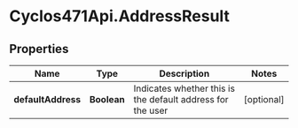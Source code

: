 # Cyclos471Api.AddressResult

## Properties
Name | Type | Description | Notes
------------ | ------------- | ------------- | -------------
**defaultAddress** | **Boolean** | Indicates whether this is the default address for the user | [optional] 


